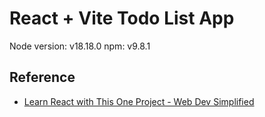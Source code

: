 # React + Vite Todo List App

Node version: v18.18.0
npm: v9.8.1

## Reference
* [Learn React with This One Project - Web Dev Simplified](https://www.youtube.com/watch?v=Rh3tobg7hEo&ab_channel=WebDevSimplified)